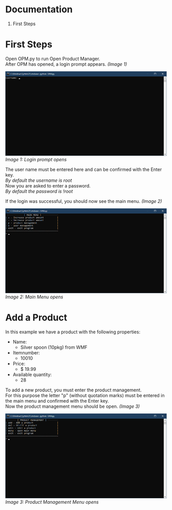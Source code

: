 # Documentation
1. First Steps

# First Steps
Open OPM.py to run Open Product Manager.  
After OPM has opened, a login prompt appears. *(Image 1)*  

![Image 1](IMG/1.png)  
*Image 1: Login prompt opens*  

The user name must be entered here and can be confirmed with the Enter key.  
*By default the username is root*  
Now you are asked to enter a password.  
*By default the password is !root*

If the login was successful, you should now see the main menu. *(Image 2)*  

![Image 2](IMG/2.png)  
*Image 2: Main Menu opens*  

# Add a Product
In this example we have a product with the following properties:
* Name:
  * Silver spoon (10pkg) from WMF
* Itemnumber:
  * 10010
* Price:
  * $ 19.99
* Available quantity:
  * 28  
  
To add a new product, you must enter the product management.  
For this purpose the letter "p" (without quotation marks) must be entered in the main menu and confirmed with the Enter key.  
Now the product management menu should be open. *(Image 3)*  

![Image 3](IMG/3.png)  
*Image 3: Product Management Menu opens*  
